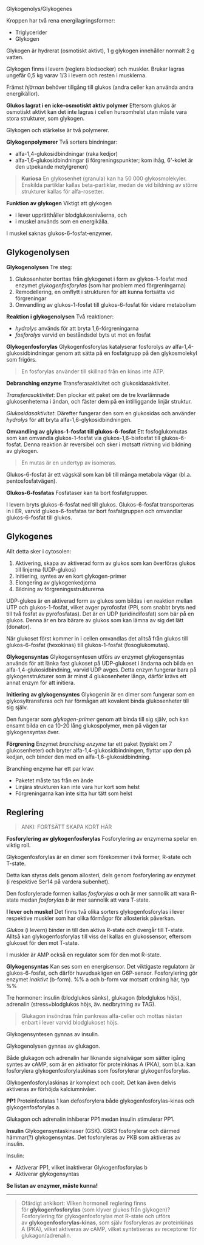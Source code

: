Glykogenolys/Glykogenes

Kroppen har två rena energilagringsformer:
- Triglycerider
- Glykogen

Glykogen är hydrerat (osmotiskt aktivt), 1 g glykogen innehåller normalt 2 g vatten.

Glykogen finns i levern (reglera blodsocker) och muskler. Brukar lagras ungefär 0,5 kg varav 1/3 i levern och resten i musklerna.

Främst *hjärnan* behöver tillgång till glukos (andra celler kan använda andra energikällor).

**Glukos lagrat i en icke-osmotiskt aktiv polymer**
Eftersom glukos är osmotiskt aktivt kan det inte lagras i cellen hursomhelst utan måste vara stora strukturer, som glykogen.

Glykogen och stärkelse är två polymerer.

**Glykogenpolymerer**
Två sorters bindningar:
- alfa-1,4-glukosidbindningar (raka kedjor)
- alfa-1,6-glukosidbindningar (i förgreningspunkter; kom ihåg, 6'-kolet är den utpekande metylgrenen)

> **Kuriosa**
> En glykosenhet (granula) kan ha 50 000 glykosmolekyler. Enskilda partiklar kallas beta-partiklar, medan de vid bildning av större strukturer kallas för alfa-rosetter.

**Funktion av glykogen**
Viktigt att glykogen
- i lever upprätthåller blodglukosnivåerna, och
- i muskel används som en energikälla.

I muskel saknas glukos-6-fosfat-enzymer.

## Glykogenolysen
**Glykogenolysen**
Tre steg:
1. Glukosenheter borttas från glykogenet i form av glykos-1-fosfat med enzymet *glykogenfosforylas* (som har problem med förgreningarna)
2. Remodellering, en omflytt i strukturen för att kunna fortsätta vid förgreningar
3. Omvandling av glukos-1-fosfat till glukos-6-fosfat för vidare metabolism

**Reaktion i glykogenolysen**
Två reaktioner:
- *hydrolys* används för att bryta 1,6-förgreningarna
- *fosforolys* varvid en beståndsdel byts ut mot en fosfat

**Glykogenfosforylas**
Glykogenfosforylas katalyserar fosforolys av alfa-1,4-glukosidbindningar genom att sätta på en fosfatgrupp på den glykosmolekyl som frigörs.

> En fosforylas använder till skillnad från en kinas inte ATP.

**Debranching enzyme**
Transferasaktivitet och glukosidasaktivitet.

*Transferasaktivitet*:
Den plockar ett paket om de tre kvarlämnade glukosenheterna i ändan, och fäster dem på en intilliggande linjär struktur.

*Glukosidasaktivitet*:
Därefter fungerar den som en glukosidas och använder *hydrolys* för att bryta alfa-1,6-glykosidbindningen.

**Omvandling av glykos-1-fosfat till glukos-6-fosfat**
Ett fosfoglukomutas som kan omvandla glukos-1-fosfat via glukos-1,6-bisfosfat till glukos-6-fosfat. Denna reaktion är reversibel och sker i motsatt riktning vid bildning av glykogen.

> En mutas är en undertyp av isomeras.

Glukos-6-fosfat är ett vägskäl som kan bli till många metabola vägar (bl.a. pentosfosfatvägen).

**Glukos-6-fosfatas**
Fosfataser kan ta bort fosfatgrupper.

I levern bryts glukos-6-fosfat ned till glukos. Glukos-6-fosfat transporteras in i ER, varvid glukos-6-fosfatas tar bort fosfatgruppen och omvandlar glukos-6-fosfat till glukos.
## Glykogenes
Allt detta sker i cytosolen:
1. Aktivering, skapa av aktiverad form av glukos som kan överföras glukos till linjerna (UDP-glukos)
2. Initiering, syntes av en kort glykogen-primer
3. Elongering av glykogenkedjorna
4. Bildning av förgreningsstrukturerna

UDP-glukos är en aktiverad form av glukos som bildas i en reaktion mellan UTP och glukos-1-fosfat, vilket avger pyrofosfat (PPi, som snabbt bryts ned till två fosfat av pyrofosfatas). Det är en UDP (uridindifosfat) som bär på en glukos. Denna är en bra bärare av glukos som kan lämna av sig det lätt (donator).

När glukoset först kommer in i cellen omvandlas det alltså från glukos till glukos-6-fosfat (hexokinas) till glukos-1-fosfat (fosoglukomutas).

**Glykogensyntas**
Glykogensyntesen utförs av enzymet glykogensyntas används för att länka fast glukoset på UDP-glukoset i ändarna och bilda en alfa-1,4-glukosidbindning, varvid UDP avges. Detta enzym fungerar bara på glykogenstrukturer som är minst 4 glukosenheter långa, därför krävs ett annat enzym för att initiera.

**Initiering av glykogensyntes**
Glykogenin är en dimer som fungerar som en glykosyltransferas och har förmågan att kovalent binda glukosenheter till sig själv.

Den fungerar som *glykogen-primer* genom att binda till sig själv, och kan ensamt bilda en ca 10-20 lång glukospolymer, men på vägen tar glykogensyntas över.

**Förgrening**
Enzymet *branching enzyme* tar ett paket (typiskt om 7 glukosenheter) och bryter alfa-1,4-glukosidbindningen, flyttar upp den på kedjan, och binder den med en alfa-1,6-glukosidbindning.

Branching enzyme har ett par krav:
- Paketet måste tas från en ände
- Linjära strukturen kan inte vara hur kort som helst
- Förgreningarna kan inte sitta hur tätt som helst
## Reglering
> ANKI: FORTSÄTT SKAPA KORT HÄR

**Fosforylering av glykogenfosforylas**
Fosforylering av enzymerna spelar en viktig roll.

Glykogenfosforylas är en dimer som förekommer i två former, R-state och T-state.

Detta kan styras dels genom allosteri, dels genom fosforylering av enzymet (i respektive Ser14 på vardera subenhet).

Den fosforylerade formen kallas *fosforylas a* och är mer sannolik att vara R-state medan *fosforylas b* är mer sannolik att vara T-state.

**I lever och muskel**
Det finns två olika sorters glykogenfosforylas i lever respektive muskler som har olika förmågor för allosterisk påverkan.

*Glukos* (i levern) binder in till den aktiva R-state och övergår till T-state. Alltså kan glykogenfosforylas till viss del kallas en glukossensor, eftersom glukoset för den mot T-state.

I muskler är AMP också en regulator som för den mot R-state.

**Glykogensyntas**
Kan ses som en energisensor. Det viktigaste regulatorn är glukos-6-fosfat, och därför huvudsakligen en G6P-sensor. Fosforylering gör enzymet *inaktivt* (b-form). %% a och b-form var motsatt ordning här, typ %%

Tre hormoner: insulin (blodglukos sänks), glukagon (blodglukos höjs), adrenalin (stress=blodglukos höjs, äv. nedbrytning av TAG).

> Glukagon insöndras från pankreas alfa-celler och mottas nästan enbart i lever varvid blodglukoset höjs.

Glykogensyntesen gynnas av insulin.

Glykogenolysen gynnas av glukagon.

Både glukagon och adrenalin har liknande signalvägar som sätter igång syntes av cAMP, som är en aktivator för proteinkinas A (PKA), som bl.a. kan fosforylera glykogenfosforylaskinas som fosforylerar glykogenfosforylas.

Glykogenfosforylaskinas är komplext och coolt. Det kan även delvis aktiveras av förhöjda kalciumnivåer.

**PP1**
Proteinfosfatas 1 kan defosforylera både glykogenfosforylas-kinas och glykogenfosforylas a.

Glukagon och adrenalin inhiberar PP1 medan insulin stimulerar PP1.

**Insulin**
Glykogensyntaskinaser (GSK). GSK3 fosforylerar och därmed hämmar(?) glykogensyntas. Det fosforyleras av PKB som aktiveras av insulin.

Insulin:
- Aktiverar PP1, vilket inaktiverar Glykogenfosforylas b
- Aktiverar glykogensyntas


**Se listan av enzymer, måste kunna!**

---

> Ofärdigt ankikort:
> Vilken hormonell reglering finns för **glykogenfosforylas** (som klyver glukos från glykogen)?
> Fosforylering för glykogenfosforylas mot R-state och utförs av **glykogenfosforylas-kinas**, som själv fosforyleras av proteinkinas A (PKA), vilket aktiveras av cAMP, vilket syntetiseras av receptorer för glukagon/adrenalin.


